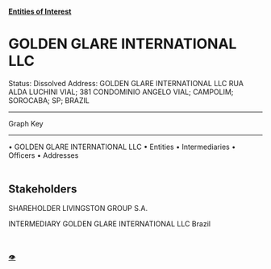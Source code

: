 #### [Entities of Interest](/list.html)
<link rel="stylesheet" type="text/css" href="../../assets/style.css">

<style>
body{background-image:url("http://eoi-graphs.s3-website-eu-west-1.amazonaws.com/GOLDEN_GLARE_INTERNATIONAL_LLC.png");background-repeat: no-repeat;background-size: contain;}
.markdown>p>span{background-color: white;}
</style>

# GOLDEN GLARE INTERNATIONAL LLC
<span>Status: Dissolved
Address: GOLDEN GLARE INTERNATIONAL LLC  RUA ALDA LUCHINI VIAL; 381 CONDOMINIO ANGELO VIAL; CAMPOLIM; SOROCABA; SP; BRAZIL
</span>

---



<div class="legend">
Graph Key
<hr>
<span class="focus">• GOLDEN GLARE INTERNATIONAL LLC</span>
<span class="entity">• Entities</span>
<span class="intermediary">• Intermediaries</span>
<span class="officer">• Officers</span>
<span class="address">• Addresses</span>
</div><br>


## Stakeholders
<span>SHAREHOLDER
LIVINGSTON GROUP S.A.
</span>

<span>INTERMEDIARY
GOLDEN GLARE INTERNATIONAL LLC
Brazil
</span>


<br><br><a class="contribute_button" href="Readme.md">👁</a>
